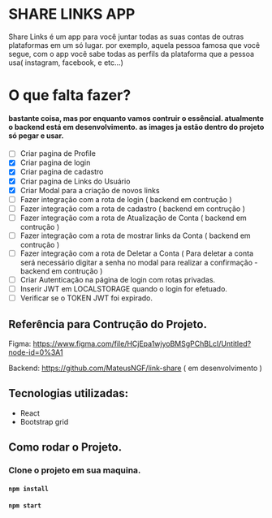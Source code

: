 # SHARE LINKS APP

Share Links é um app para você juntar todas as suas contas de outras plataformas em um só lugar.
por exemplo, aquela pessoa famosa que você segue, com o app você sabe todas as perfils da plataforma que a pessoa usa( instagram, facebook, e etc...)  

# O que falta fazer?

#### bastante coisa, mas por enquanto vamos contruir o essêncial. atualmente o backend está em desenvolvimento. as images ja estão dentro do projeto só pegar e usar.

- [ ] Criar pagina de Profile
- [x] Criar pagina de login
- [x] Criar pagina de cadastro
- [X] Criar pagina de Links do Usuário
- [x] Criar Modal para a criação de novos links
- [ ] Fazer integração com a rota de login ( backend  em contrução ) 
- [ ] Fazer integração com a rota de cadastro ( backend em contrução )
- [ ] Fazer integração com a rota de Atualização de Conta ( backend em contrução ) 
- [ ] Fazer integração com a rota de mostrar links da Conta ( backend em contrução ) 
- [ ] Fazer integração com a rota de Deletar a Conta ( Para deletar a conta será necessário digitar a senha no modal para realizar a confirmação - backend em contrução )
- [ ] Criar Autenticação na página de login com rotas privadas.
- [ ] Inserir JWT em LOCALSTORAGE quando o login for efetuado.
- [ ] Verificar se o TOKEN JWT foi expirado.

## Referência para Contrução do Projeto.

Figma:
https://www.figma.com/file/HCjEpa1wjyoBMSgPChBLcI/Untitled?node-id=0%3A1

Backend:
https://github.com/MateusNGF/link-share ( em desenvolvimento ) 

## Tecnologias utilizadas:

- React 
- Bootstrap grid


## Como rodar o Projeto.

### Clone o projeto em sua maquina.

####  `npm install`

#### `npm start`



